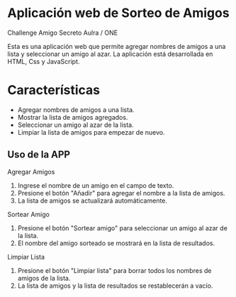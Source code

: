                                                            
# Aplicación web de Sorteo de Amigos
 Challenge Amigo Secreto Aulra / ONE
 
Esta es una aplicación web que permite agregar nombres de amigos a una lista y seleccionar un amigo al azar. La aplicación está desarrollada en HTML, Css y JavaScript.

# Características
- Agregar nombres de amigos a una lista.
- Mostrar la lista de amigos agregados.
- Seleccionar un amigo al azar de la lista.
- Limpiar la lista de amigos para empezar de nuevo.

## Uso de la APP

 Agregar Amigos

1. Ingrese el nombre de un amigo en el campo de texto.
2. Presione el botón "Añadir" para agregar el nombre a la lista de amigos.
3. La lista de amigos se actualizará automáticamente.

Sortear Amigo

1. Presione el botón "Sortear amigo" para seleccionar un amigo al azar de la lista.
2. El nombre del amigo sorteado se mostrará en la lista de resultados.

Limpiar Lista

1. Presione el botón "Limpiar lista" para borrar todos los nombres de amigos de la lista.
2. La lista de amigos y la lista de resultados se restablecerán a vacío.
